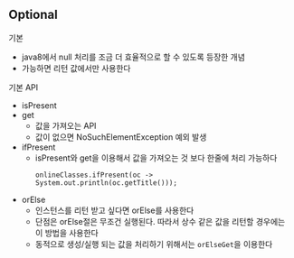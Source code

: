 ## Optional
기본
- java8에서 null 처리를 조금 더 효율적으로 할 수 있도록 
등장한 개념
- 가능하면 리턴 값에서만 사용한다

기본 API
- isPresent
- get
   - 값을 가져오는 API
   - 값이 없으면 NoSuchElementException 예외 발생
- ifPresent
   - isPresent와 get을 이용해서 값을 가져오는 것 보다 한줄에 처리 가능하다
      ~~~
      onlineClasses.ifPresent(oc -> System.out.println(oc.getTitle()));
      ~~~
- orElse
   - 인스턴스를 리턴 받고 싶다면 orElse를 사용한다
   - 단점은 orElse절은 무조건 실행된다. 따라서 상수 같은 값을 리턴할 경우에는 이 방법을 사용한다
   - 동적으로 생성/실행 되는 값을 처리하기 위해서는 `orElseGet`을 이용한다